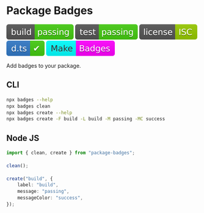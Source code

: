 # Package Badges

![build: passing](https://raw.githubusercontent.com/PavelDymkov/package-badges/master/badges/build.svg)
![test: passing](https://raw.githubusercontent.com/PavelDymkov/package-badges/master/badges/test.svg)
![license: ISC](https://raw.githubusercontent.com/PavelDymkov/package-badges/master/badges/license.svg)
![d.ts: ✔](https://raw.githubusercontent.com/PavelDymkov/package-badges/master/badges/dts.svg)
![Make: Badges](https://raw.githubusercontent.com/PavelDymkov/package-badges/master/badges/fun.svg)

Add badges to your package.

## CLI

```sh
npx badges --help
npx badges clean
npx badges create --help
npx badges create -F build -L build -M passing -MC success
```

## Node JS

```ts
import { clean, create } from "package-badges";

clean();

create("build", {
    label: "build",
    message: "passing",
    messageColor: "success",
});
```
